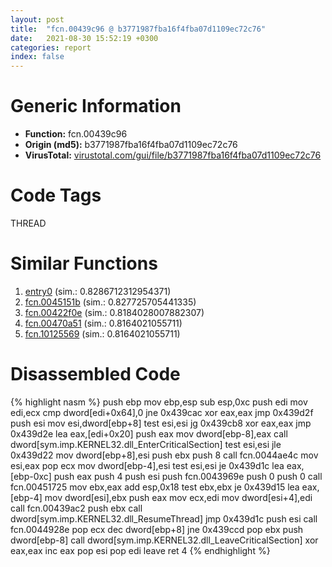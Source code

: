 ```yaml
---
layout: post
title:  "fcn.00439c96 @ b3771987fba16f4fba07d1109ec72c76"
date:   2021-08-30 15:52:19 +0300
categories: report
index: false
---
```


# Generic Information
- **Function:** fcn.00439c96
- **Origin (md5):** b3771987fba16f4fba07d1109ec72c76
- **VirusTotal:** [virustotal.com/gui/file/b3771987fba16f4fba07d1109ec72c76][virustotal_ref]

# Code Tags
<span class="tag" id="THREAD">THREAD</span>


# Similar Functions

1. [entry0][similar_1_ref] (sim.: 0.8286712312954371)
2. [fcn.0045151b][similar_2_ref] (sim.: 0.827725705441335)
3. [fcn.00422f0e][similar_3_ref] (sim.: 0.8184028007882307)
4. [fcn.00470a51][similar_4_ref] (sim.: 0.8164021055711)
5. [fcn.10125569][similar_5_ref] (sim.: 0.8164021055711)


# Disassembled Code

{% highlight nasm %}
push ebp
mov ebp,esp
sub esp,0xc
push edi
mov edi,ecx
cmp dword[edi+0x64],0
jne 0x439cac
xor eax,eax
jmp 0x439d2f
push esi
mov esi,dword[ebp+8]
test esi,esi
jg 0x439cb8
xor eax,eax
jmp 0x439d2e
lea eax,[edi+0x20]
push eax
mov dword[ebp-8],eax
call dword[sym.imp.KERNEL32.dll_EnterCriticalSection]
test esi,esi
jle 0x439d22
mov dword[ebp+8],esi
push ebx
push 8
call fcn.0044ae4c
mov esi,eax
pop ecx
mov dword[ebp-4],esi
test esi,esi
je 0x439d1c
lea eax,[ebp-0xc]
push eax
push 4
push esi
push fcn.0043969e
push 0
push 0
call fcn.00451725
mov ebx,eax
add esp,0x18
test ebx,ebx
je 0x439d15
lea eax,[ebp-4]
mov dword[esi],ebx
push eax
mov ecx,edi
mov dword[esi+4],edi
call fcn.00439ac2
push ebx
call dword[sym.imp.KERNEL32.dll_ResumeThread]
jmp 0x439d1c
push esi
call fcn.0044928e
pop ecx
dec dword[ebp+8]
jne 0x439ccd
pop ebx
push dword[ebp-8]
call dword[sym.imp.KERNEL32.dll_LeaveCriticalSection]
xor eax,eax
inc eax
pop esi
pop edi
leave
ret 4
{% endhighlight %}


[similar_1_ref]: /report/entry0@73677cb40830e94fbfb5483ff33e40b9
[similar_2_ref]: /report/fcn.0045151b@9c2b894b84f59672d8be2e984066f76f
[similar_3_ref]: /report/fcn.00422f0e@7b00dd8f2abf54a73bfb09681334ff78
[similar_4_ref]: /report/fcn.00470a51@ba5ec83721de3ca10b3c9583f3b2c6a1
[similar_5_ref]: /report/fcn.10125569@a0ac129ff3ea4c0dfa9529c259a9502c
[virustotal_ref]: https://www.virustotal.com/gui/file/b3771987fba16f4fba07d1109ec72c76